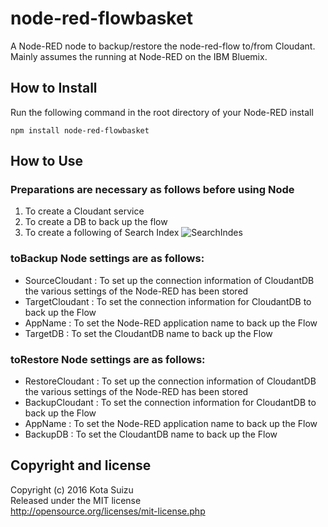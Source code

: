 # node-red-flowbasket

A Node-RED node to backup/restore the node-red-flow to/from Cloudant.  
Mainly assumes the running at Node-RED on the IBM Bluemix.

## How to Install

Run the following command in the root directory of your Node-RED install

```
npm install node-red-flowbasket
```

## How to Use

### Preparations are necessary as follows before using Node
1. To create a Cloudant service
2. To create a DB to back up the flow
3. To create a following of Search Index
![SearchIndes](https://db.tt/PaI16Y3u)

### toBackup Node settings are as follows:
- SourceCloudant : To set up the connection information of CloudantDB the various settings of the Node-RED has been stored
- TargetCloudant : To set the connection information for CloudantDB to back up the Flow
- AppName : To set the Node-RED application name to back up the Flow
- TargetDB : To set the CloudantDB name to back up the Flow

### toRestore Node settings are as follows:
- RestoreCloudant : To set up the connection information of CloudantDB the various settings of the Node-RED has been stored
- BackupCloudant : To set the connection information for CloudantDB to back up the Flow
- AppName : To set the Node-RED application name to back up the Flow
- BackupDB : To set the CloudantDB name to back up the Flow

## Copyright and license

Copyright (c) 2016 Kota Suizu  
Released under the MIT license  
http://opensource.org/licenses/mit-license.php
